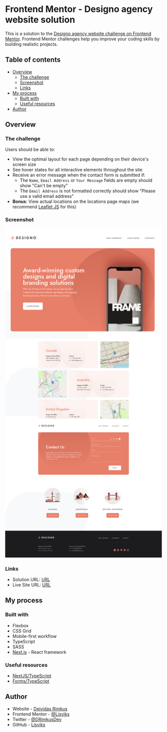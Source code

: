 # Frontend Mentor - Designo agency website solution

This is a solution to the [Designo agency website challenge on Frontend Mentor](https://www.frontendmentor.io/challenges/designo-multipage-website-G48K6rfUT). Frontend Mentor challenges help you improve your coding skills by building realistic projects.

## Table of contents

- [Overview](#overview)
  - [The challenge](#the-challenge)
  - [Screenshot](#screenshot)
  - [Links](#links)
- [My process](#my-process)
  - [Built with](#built-with)
  - [Useful resources](#useful-resources)
- [Author](#author)

## Overview

### The challenge

Users should be able to:

- View the optimal layout for each page depending on their device's screen size
- See hover states for all interactive elements throughout the site
- Receive an error message when the contact form is submitted if:
  - The `Name`, `Email Address` or `Your Message` fields are empty should show "Can't be empty"
  - The `Email Address` is not formatted correctly should show "Please use a valid email address"
- **Bonus**: View actual locations on the locations page maps (we recommend [Leaflet JS](https://leafletjs.com/) for this)

### Screenshot

![](./screenshots/screenshot1.png)
![](./screenshots/screenshot2.png)
![](./screenshots/screenshot3.png)

### Links

- Solution URL: [URL](https://www.frontendmentor.io/solutions/designo-website-Jw2b8rQ5ZO)
- Live Site URL: [URL](https://designo-multi-page-website-frontendmentor.vercel.app/)

## My process

### Built with

- Flexbox
- CSS Grid
- Mobile-first workflow
- TypeScript
- SASS
- [Next.js](https://nextjs.org/) - React framework

### Useful resources

- [NextJS/TypeScript](https://nextjs.org/docs/basic-features/typescript)
- [Forms/TypeScript](https://react-typescript-cheatsheet.netlify.app/docs/basic/getting-started/forms_and_events/)

## Author

- Website - [Deividas Rimkus](https://deividas.blog)
- Frontend Mentor - [@Lisviks](https://www.frontendmentor.io/profile/Lisviks)
- Twitter - [@DRimkusDev](https://www.twitter.com/DRimkusDev)
- GitHub - [Lisviks](https://github.com/Lisviks)

